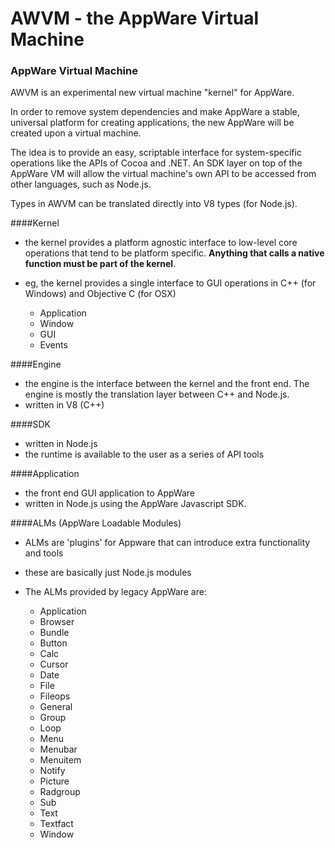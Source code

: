 AWVM - the AppWare Virtual Machine
====


### AppWare Virtual Machine

AWVM is an experimental new virtual machine "kernel" for AppWare. 

In order to remove system dependencies and make AppWare a stable, universal platform for creating applications, the new AppWare will be created upon a virtual machine.

The idea is to provide an easy, scriptable interface for system-specific operations like the APIs of Cocoa and .NET.  An SDK layer on top of the AppWare VM will allow the virtual machine's own API to be accessed from other languages, such as Node.js.

Types in AWVM can be translated directly into V8 types (for Node.js).


####Kernel

- the kernel provides a platform agnostic interface to low-level core operations that tend to be platform specific. __Anything that calls a native function must be part of the kernel__.
- eg, the kernel provides a single interface to GUI operations in C++ (for Windows) and Objective C (for OSX)

	- Application
	- Window
	- GUI
	- Events

####Engine

- the engine is the interface between the kernel and the front end. The engine is mostly the translation layer between C++ and Node.js.
- written in V8 (C++)

####SDK

- written in Node.js
- the runtime is available to the user as a series of API tools

####Application

- the front end GUI application to AppWare
- written in Node.js using the AppWare Javascript SDK.

####ALMs (AppWare Loadable Modules)

- ALMs are 'plugins' for Appware that can introduce extra functionality and tools
- these are basically just Node.js modules


- The ALMs provided by legacy AppWare are:
	- Application
	- Browser
	- Bundle	
	- Button
	- Calc
	- Cursor
	- Date
	- File
	- Fileops
	- General
	- Group
	- Loop
	- Menu
	- Menubar
	- Menuitem
	- Notify
	- Picture
	- Radgroup
	- Sub
	- Text
	- Textfact
	- Window



	


	



<!-- 

Types

Number
Map
Object
Function
Array

Object extends Map


 -->